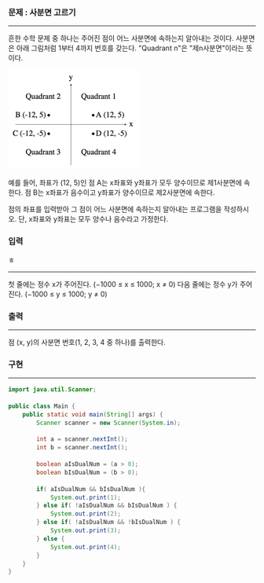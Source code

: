 ### 문제 : 사분면 고르기

<hr >

흔한 수학 문제 중 하나는 주어진 점이 어느 사분면에 속하는지 알아내는 것이다. 사분면은 아래 그림처럼 1부터 4까지 번호를 갖는다. "Quadrant n"은 "제n사분면"이라는 뜻이다.

![img_1.png](img_1.png)

예를 들어, 좌표가 (12, 5)인 점 A는 x좌표와 y좌표가 모두 양수이므로 제1사분면에 속한다. 점 B는 x좌표가 음수이고 y좌표가 양수이므로 제2사분면에 속한다.

점의 좌표를 입력받아 그 점이 어느 사분면에 속하는지 알아내는 프로그램을 작성하시오. 단, x좌표와 y좌표는 모두 양수나 음수라고 가정한다.

### 입력
ㅎ
<hr >

첫 줄에는 정수 x가 주어진다. (−1000 ≤ x ≤ 1000; x ≠ 0) 다음 줄에는 정수 y가 주어진다. (−1000 ≤ y ≤ 1000; y ≠ 0)

### 출력

<hr >

점 (x, y)의 사분면 번호(1, 2, 3, 4 중 하나)를 출력한다.

### 구현

<hr >

~~~ Java
import java.util.Scanner;

public class Main {
    public static void main(String[] args) {
        Scanner scanner = new Scanner(System.in);

        int a = scanner.nextInt();
        int b = scanner.nextInt();

        boolean aIsDualNum = (a > 0);
        boolean bIsDualNum = (b > 0);

        if( aIsDualNum && bIsDualNum ){
            System.out.print(1);
        } else if( !aIsDualNum && bIsDualNum ) {
            System.out.print(2);
        } else if( !aIsDualNum && !bIsDualNum ) {
            System.out.print(3);
        } else {
            System.out.print(4);
        }
    }
}
~~~